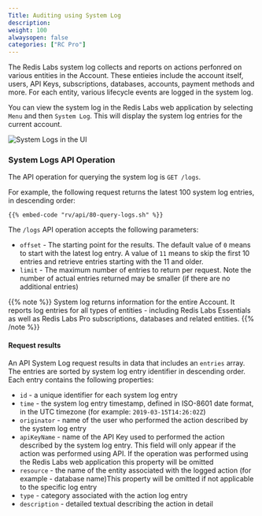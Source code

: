 ```yaml
---
Title: Auditing using System Log
description: 
weight: 100
alwaysopen: false
categories: ["RC Pro"]
---
```


The Redis Labs system log collects and reports on actions perfonred on various entities in the Account. These entieies include the account itself, users, API Keys, subscriptions, databases, accounts, payment methods and more. For each entity, various lifecycle events are logged in the system log.

You can view the system log in the Redis Labs web application by selecting `Menu` and then `System Log`. This will display the system log entries for the current account.

![System Logs in the UI](/images/rc/system_log.png?width=998&height=576)


### System Logs API Operation

The API operation for querying the system log is `GET /logs`.

For example, the following request returns the latest 100 system log entries, in descending order:

```shell
{{% embed-code "rv/api/80-query-logs.sh" %}}
```

The `/logs` API operation accepts the following parameters:

* `offset` - The starting point for the results.  The default value of `0` means to start with the latest log entry. A value of `11` means to skip the first 10 entries and retrieve entries starting with the 11 and older.
* `limit` - The maximum number of entries to return per request. Note the number of actual entries returned may be smaller (if there are no additional entries)



{{% note %}}
System log returns information for the entire Account. It reports log entries for all types of entities - including Redis Labs Essentials as well as Redis Labs Pro subscriptions, databases and related entities.
{{% /note %}}


#### Request results

An API System Log request results in data that includes an `entries` array. The entries are sorted by system log entry identifier in descending order. Each entry contains the following properties:

* `id` - a unique identifier for each system log entry
* `time` - the system log entry timestamp, defined in ISO-8601 date format, in the UTC timezone (for example: `2019-03-15T14:26:02Z`)  
* `originator` - name of the user who performed the action described by the system log entry
* `apiKeyName` - name of the API Key used to performed the action described by the system log entry. This field will only appear if the action was performed using API. If the operation was performed using the Redis Labs web application this property will be omitted
* `resource` - the name of the entity associated with the logged action (for example - database name)This property will be omitted if not applicable to the specific log entry
* `type` - category associated with the action log entry
* `description` - detailed textual describing the action in detail
